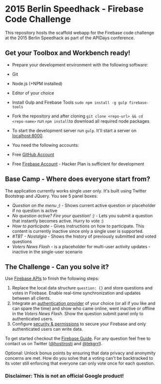 # 2015 Berlin Speedhack - Firebase Code Challenge

This repository hosts the scaffold webapp for the Firebase code
challenge at the 2015 Berlin Speedhack as part of the APIDays conference.


## Get your Toolbox and Workbench ready!
 - Prepare your development environment with the following software:
  - Git
  - Node.js (+NPM installed)
  - Editor of your choice
  - Install Gulp and Firebase Tools ```sudo npm install -g gulp firebase-tools```

 - Fork the repository and after cloning ```git clone <repo-url> && cd <repo-name>``` run ```npm install```to download all required node packages
 - To start the development server run ```gulp```. It'll start a server on [localhost:8000](http://localhost:8000/).

 - You need the following accounts:
  - Free [GitHub Account](https://github.com/join)
  - Free [Firebase Account](https://www.firebase.com/account/) - Hacker Plan is sufficient for development

## Base Camp - Where does everyone start from?
The application currently works single user only. It's built using Twitter Bootstrap and JQuery.
You see 5 panel boxes:
 - *Question on the menu ;)* - Shows current active question or placeholder if no question is active
 - *No question active? Fire your question! :)* - Lets you submit a question that instantly becomes active. Hurry to vote :)
 - *How to participate* - Gives instructions on how to participate. This content is currently inactive since only a single user is supported.
 - *#TBT - Nostalgia* - Shows the history of previously submitted and voted questions
 - *Voters News Flash* - is a placeholder for multi-user activity updates - inactive in the single-user scenario

## The Challenge - Can you solve it?
Use [Firebase APIs](https://www.firebase.com/how-it-works.html) to finish the following steps:
 1. Replace the local data structure ```question: {}``` and store questions and votes in Firebase. Enable real-time synchronization and updates between all clients.
 2. Integrate an [authentication provider](https://www.firebase.com/docs/web/guide/user-auth.html#section-providers) of your choice (or all if you like and can spare the time) and show who came online, went inactive or offline in the *Voters News Flash*. Show the question submit panel only to authenticated users.
 3. Configure [security & permissions](https://www.firebase.com/docs/web/guide/understanding-security.html#section-authorization) to secure your Firebase and only authenticated users can write data.

To get started checkout the [Firebase Guide](https://www.firebase.com/docs/web/guide/). For any question feel free to contact us on Twitter ([@hostirosti](https://twitter.com/hostirosti) and [@tekgrrl](https://twitter.com/tekgrrl)).

Optional: Unlock bonus points by ensuring that data privacy and anonymity concerns are met. How do you solve that a voting can't be backtracked to its voter still enforcing that everyone can only vote once for each question.

### Disclaimer: This is not an official Google product!
